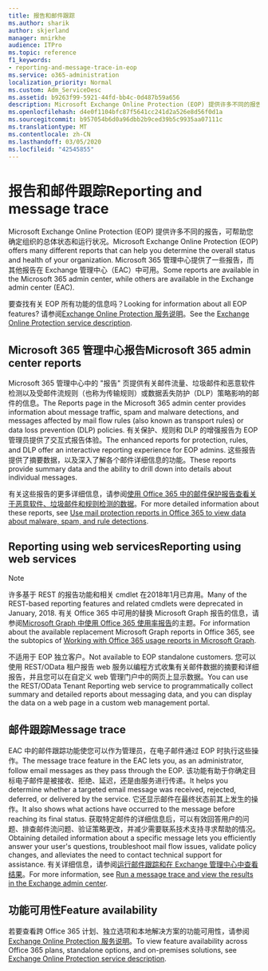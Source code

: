 ```yaml
---
title: 报告和邮件跟踪
ms.author: sharik
author: skjerland
manager: mnirkhe
audience: ITPro
ms.topic: reference
f1_keywords:
- reporting-and-message-trace-in-eop
ms.service: o365-administration
localization_priority: Normal
ms.custom: Adm_ServiceDesc
ms.assetid: b9263f99-5921-44fd-bb4c-0d487b59a656
description: Microsoft Exchange Online Protection (EOP) 提供许多不同的报告，可帮助您确定组织的总体状态和运行状况。 Microsoft 365 管理中心提供了一些报告，而其他报告在 Exchange 管理中心（EAC）中可用。
ms.openlocfilehash: d4e0f1104bfc87f5641cc241d2a526e8d56f0d1a
ms.sourcegitcommit: b957054b6d0a96dbb2b9ced39b5c9935aa07111c
ms.translationtype: MT
ms.contentlocale: zh-CN
ms.lasthandoff: 03/05/2020
ms.locfileid: "42545855"
---
```

# <a name="reporting-and-message-trace"></a><span data-ttu-id="8439c-104">报告和邮件跟踪</span><span class="sxs-lookup"><span data-stu-id="8439c-104">Reporting and message trace</span></span>

<span data-ttu-id="8439c-105">Microsoft Exchange Online Protection (EOP) 提供许多不同的报告，可帮助您确定组织的总体状态和运行状况。</span><span class="sxs-lookup"><span data-stu-id="8439c-105">Microsoft Exchange Online Protection (EOP) offers many different reports that can help you determine the overall status and health of your organization.</span></span> <span data-ttu-id="8439c-106">Microsoft 365 管理中心提供了一些报告，而其他报告在 Exchange 管理中心（EAC）中可用。</span><span class="sxs-lookup"><span data-stu-id="8439c-106">Some reports are available in the Microsoft 365 admin center, while others are available in the Exchange admin center (EAC).</span></span>

<span data-ttu-id="8439c-107">要查找有关 EOP 所有功能的信息吗？</span><span class="sxs-lookup"><span data-stu-id="8439c-107">Looking for information about all EOP features?</span></span> <span data-ttu-id="8439c-108">请参阅[Exchange Online Protection 服务说明](exchange-online-protection-service-description.md)。</span><span class="sxs-lookup"><span data-stu-id="8439c-108">See the [Exchange Online Protection service description](exchange-online-protection-service-description.md).</span></span>

## <a name="microsoft-365-admin-center-reports"></a><span data-ttu-id="8439c-109">Microsoft 365 管理中心报告</span><span class="sxs-lookup"><span data-stu-id="8439c-109">Microsoft 365 admin center reports</span></span>

<span data-ttu-id="8439c-110">Microsoft 365 管理中心中的 "报告" 页提供有关邮件流量、垃圾邮件和恶意软件检测以及受邮件流规则（也称为传输规则）或数据丢失防护（DLP）策略影响的邮件的信息。</span><span class="sxs-lookup"><span data-stu-id="8439c-110">The Reports page in the Microsoft 365 admin center provides information about message traffic, spam and malware detections, and messages affected by mail flow rules (also known as transport rules) or data loss prevention (DLP) policies.</span></span> <span data-ttu-id="8439c-111">有关保护、规则和 DLP 的增强报告为 EOP 管理员提供了交互式报告体验。</span><span class="sxs-lookup"><span data-stu-id="8439c-111">The enhanced reports for protection, rules, and DLP offer an interactive reporting experience for EOP admins.</span></span> <span data-ttu-id="8439c-112">这些报告提供了摘要数据，以及深入了解各个邮件详细信息的功能。</span><span class="sxs-lookup"><span data-stu-id="8439c-112">These reports provide summary data and the ability to drill down into details about individual messages.</span></span>

<span data-ttu-id="8439c-113">有关这些报告的更多详细信息，请参阅[使用 Office 365 中的邮件保护报告查看关于恶意软件、垃圾邮件和规则检测的数据](https://docs.microsoft.com/exchange/monitoring/use-mail-protection-reports)。</span><span class="sxs-lookup"><span data-stu-id="8439c-113">For more detailed information about these reports, see [Use mail protection reports in Office 365 to view data about malware, spam, and rule detections](https://docs.microsoft.com/exchange/monitoring/use-mail-protection-reports).</span></span>

## <a name="reporting-using-web-services"></a><span data-ttu-id="8439c-114">Reporting using web services</span><span class="sxs-lookup"><span data-stu-id="8439c-114">Reporting using web services</span></span>

> [!NOTE]
> <span data-ttu-id="8439c-115">许多基于 REST 的报告功能和相关 cmdlet 在2018年1月已弃用。</span><span class="sxs-lookup"><span data-stu-id="8439c-115">Many of the REST-based reporting features and related cmdlets were deprecated in January, 2018.</span></span> <span data-ttu-id="8439c-116">有关 Office 365 中可用的替换 Microsoft Graph 报告的信息，请参阅[Microsoft Graph 中使用 Office 365 使用率报告](https://go.microsoft.com/fwlink/p/?LinkID=865135)的主题。</span><span class="sxs-lookup"><span data-stu-id="8439c-116">For information about the available replacement Microsoft Graph reports in Office 365, see the subtopics of [Working with Office 365 usage reports in Microsoft Graph](https://go.microsoft.com/fwlink/p/?LinkID=865135).</span></span>

<span data-ttu-id="8439c-117">不适用于 EOP 独立客户。</span><span class="sxs-lookup"><span data-stu-id="8439c-117">Not available to EOP standalone customers.</span></span> <span data-ttu-id="8439c-118">您可以使用 REST/OData 租户报告 web 服务以编程方式收集有关邮件数据的摘要和详细报告，并且您可以在自定义 web 管理门户中的网页上显示数据。</span><span class="sxs-lookup"><span data-stu-id="8439c-118">You can use the REST/OData Tenant Reporting web service to programmatically collect summary and detailed reports about messaging data, and you can display the data on a web page in a custom web management portal.</span></span>

## <a name="message-trace"></a><span data-ttu-id="8439c-119">邮件跟踪</span><span class="sxs-lookup"><span data-stu-id="8439c-119">Message trace</span></span>

<span data-ttu-id="8439c-120">EAC 中的邮件跟踪功能使您可以作为管理员，在电子邮件通过 EOP 时执行这些操作。</span><span class="sxs-lookup"><span data-stu-id="8439c-120">The message trace feature in the EAC lets you, as an administrator, follow email messages as they pass through the EOP.</span></span> <span data-ttu-id="8439c-121">该功能有助于你确定目标电子邮件是被接收、拒绝、延迟，还是由服务进行传递。</span><span class="sxs-lookup"><span data-stu-id="8439c-121">It helps you determine whether a targeted email message was received, rejected, deferred, or delivered by the service.</span></span> <span data-ttu-id="8439c-122">它还显示邮件在最终状态前其上发生的操作。</span><span class="sxs-lookup"><span data-stu-id="8439c-122">It also shows what actions have occurred to the message before reaching its final status.</span></span> <span data-ttu-id="8439c-123">获取特定邮件的详细信息后，可以有效回答用户的问题、排查邮件流问题、验证策略更改，并减少需要联系技术支持寻求帮助的情况。</span><span class="sxs-lookup"><span data-stu-id="8439c-123">Obtaining detailed information about a specific message lets you efficiently answer your user's questions, troubleshoot mail flow issues, validate policy changes, and alleviates the need to contact technical support for assistance.</span></span> <span data-ttu-id="8439c-124">有关详细信息，请参阅[运行邮件跟踪和在 Exchange 管理中心中查看结果](https://docs.microsoft.com/exchange/monitoring/trace-an-email-message/run-a-message-trace-and-view-results)。</span><span class="sxs-lookup"><span data-stu-id="8439c-124">For more information, see [Run a message trace and view the results in the Exchange admin center](https://docs.microsoft.com/exchange/monitoring/trace-an-email-message/run-a-message-trace-and-view-results).</span></span>

## <a name="feature-availability"></a><span data-ttu-id="8439c-125">功能可用性</span><span class="sxs-lookup"><span data-stu-id="8439c-125">Feature availability</span></span>

<span data-ttu-id="8439c-126">若要查看跨 Office 365 计划、独立选项和本地解决方案的功能可用性，请参阅[Exchange Online Protection 服务说明](exchange-online-protection-service-description.md)。</span><span class="sxs-lookup"><span data-stu-id="8439c-126">To view feature availability across Office 365 plans, standalone options, and on-premises solutions, see [Exchange Online Protection service description](exchange-online-protection-service-description.md).</span></span>
